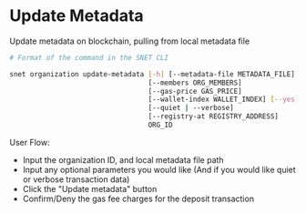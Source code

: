 # Update Metadata

Update metadata on blockchain, pulling from local metadata file

<ImageViewer src="/assets/images/products/AIMarketplace/TUI/UpdateMetadataPage.webp" alt="Update Metadata"/>


```bash
# Format of the command in the SNET CLI

snet organization update-metadata [-h] [--metadata-file METADATA_FILE]
                                  [--members ORG_MEMBERS]
                                  [--gas-price GAS_PRICE]
                                  [--wallet-index WALLET_INDEX] [--yes]
                                  [--quiet | --verbose]
                                  [--registry-at REGISTRY_ADDRESS]
                                  ORG_ID
```

User Flow:

* Input the organization ID, and local metadata file path
* Input any optional parameters you would like (And if you would like quiet or verbose transaction data)
* Click the "Update metadata" button
* Confirm/Deny the gas fee charges for the deposit transaction
